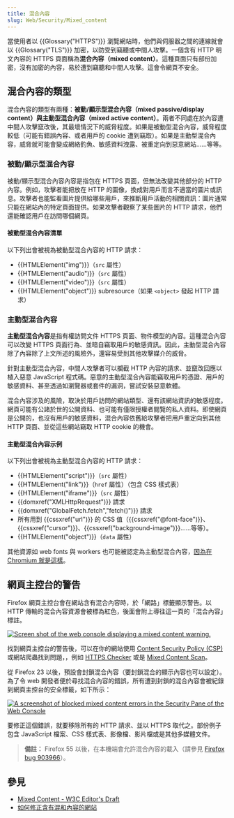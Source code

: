 ```yaml
---
title: 混合內容
slug: Web/Security/Mixed_content
---
```


當使用者以 {{Glossary("HTTPS")}} 瀏覽網站時，他們與伺服器之間的連線就會以 {{Glossary("TLS")}} 加密，以防受到竊聽或中間人攻擊。一個含有 HTTP 明文內容的 HTTPS 頁面稱為**混合內容（mixed content）**。這種頁面只有部份加密，沒有加密的內容，易於遭到竊聽和中間人攻擊。這會令網頁不安全。

## 混合內容的類型

混合內容的類型有兩種：**被動/顯示型混合內容（mixed passive/display content）**與**主動型混合內容（mixed active content）**。兩者不同處在於內容遭中間人攻擊竄改後，其最壞情況下的威脅程度。如果是被動型混合內容，威脅程度較低（可能有錯誤內容、或者用戶的 cookie 遭到竊取）。如果是主動型混合內容，威脅就可能會變成網絡釣魚、敏感資料洩露、被重定向到惡意網站……等等。

### 被動/顯示型混合內容

被動/顯示型混合內容內容是指包在 HTTPS 頁面，但無法改變其他部分的 HTTP 內容。例如，攻擊者能把放在 HTTP 的圖像，換成對用戶而言不適當的圖片或訊息。攻擊者也能監看圖片提供給哪些用戶，來推斷用戶活動的相關資訊：圖片通常只能在網站內的特定頁面提供。如果攻擊者觀察了某些圖片的 HTTP 請求，他們還能確認用戶在訪問哪個網頁。

#### 被動型混合內容清單

以下列出會被視為被動型混合內容的 HTTP 請求：

- {{HTMLElement("img")}}（`src` 屬性）
- {{HTMLElement("audio")}}（`src` 屬性）
- {{HTMLElement("video")}}（`src` 屬性）
- {{HTMLElement("object")}} subresource（如果 `<object>` 發起 HTTP 請求）

### 主動型混合內容

**主動型混合內容**是指有權訪問文件 HTTPS 頁面、物件模型的內容。這種混合內容可以改變 HTTPS 頁面行為、並暗自竊取用戶的敏感資訊。因此，主動型混合內容除了內容除了上文所述的風險外，還容易受到其他攻擊媒介的威脅。

針對主動型混合內容，中間人攻擊者可以攔截 HTTP 內容的請求、並竄改回應以植入惡意 JavaScript 程式碼。惡意的主動型混合內容能竊取用戶的憑證、用戶的敏感資料、甚至透過如瀏覽器或套件的漏洞，嘗試安裝惡意軟體。

混合內容涉及的風險，取決於用戶訪問的網站類型、還有該網站資訊的敏感程度。網頁可能有公諸於世的公開資料、也可能有僅限授權者閱覽的私人資料。即使網頁是公開的，也沒有用戶的敏感資料，混合內容依舊給攻擊者把用戶重定向到其他 HTTP 頁面、並從這些網站竊取 HTTP cookie 的機會。

#### 主動型混合內容示例

以下列出會被視為主動型混合內容的 HTTP 請求：

- {{HTMLElement("script")}}（`src` 屬性）
- {{HTMLElement("link")}}（`href` 屬性）（包含 CSS 樣式表）
- {{HTMLElement("iframe")}}（`src` 屬性）
- {{domxref("XMLHttpRequest")}} 請求
- {{domxref("GlobalFetch.fetch","fetch()")}} 請求
- 所有用到 {{cssxref("url")}} 的 CSS 值（{{cssxref("@font-face")}}、{{cssxref("cursor")}}、{{cssxref("background-image")}}……等等）。
- {{HTMLElement("object")}}（`data` 屬性）

其他資源如 web fonts 與 workers 也可能被認定為主動型混合內容，[因為在 Chromium 就是這樣](https://code.google.com/p/chromium/codesearch#chromium/src/third_party/WebKit/Source/core/loader/MixedContentChecker.cpp&q=MixedContentChecker::contextTypeFromContext%20f:cpp&sq=package:chromium&type=cs)。

## 網頁主控台的警告

Firefox 網頁主控台會在網站含有混合內容時，於「網路」標籤顯示警告。以 HTTP 傳輸的混合內容資源會被標為紅色，後面會附上導往這一頁的「混合內容」標註。

[![Screen shot of the web console displaying a mixed content warning.](mixed_content_-_net_pane.png)](/files/12545/Mixed_content_-_Net_pane.png)

找到網頁主控台的警告後，可以在你的網站使用 [Content Security Policy (CSP)](/zh-TW/docs/Web/HTTP/CSP) 或網站爬蟲找到問題，，例如 [HTTPS Checker](https://httpschecker.net/guides/https-checker) 或是 [Mixed Content Scan](https://github.com/bramus/mixed-content-scan)。

從 Firefox 23 以後，預設會封鎖混合內容（要封鎖混合的顯示內容也可以設定）。為了令 web 開發者便於尋找混合內容的錯誤，所有遭到封鎖的混合內容會被紀錄到網頁主控台的安全標籤，如下所示：

[![A screenshot of blocked mixed content errors in the Security Pane of the Web Console](mixed_content_webconsole.png)](/files/5261/blocked-mixed-content-errors.png)

要修正這個錯誤，就要移除所有的 HTTP 請求、並以 HTTPS 取代之。部份例子包含 JavaScript 檔案、CSS 樣式表、影像檔、影片檔或是其他多媒體文件。

> **備註：** Firefox 55 以後，在本機端會允許混合內容的載入（請參見 [Firefox bug 903966](https://bugzil.la/903966)）。

## 參見

- [Mixed Content - W3C Editor's Draft](https://w3c.github.io/webappsec/specs/mixedcontent/)
- [如何修正含有混和內容的網站](/zh-TW/docs/Security/MixedContent/How_to_fix_website_with_mixed_content)
